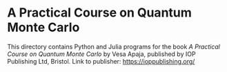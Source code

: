 # A Practical Course on Quantum Monte Carlo

This directory contains Python and Julia programs for the book
*A Practical Course on Quantum Monte Carlo* by Vesa Apaja, published by
IOP Publishing Ltd, Bristol. Link to publisher: https://ioppublishing.org/


